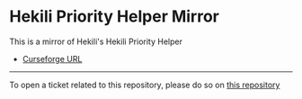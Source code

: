 # Hekili Priority Helper Mirror

This is a mirror of Hekili's Hekili Priority Helper

- [Curseforge URL](https://www.curseforge.com/wow/addons/hekili)

----

To open a ticket related to this repository, please do so on [this repository](https://github.com/curseforge-mirror/.github)
